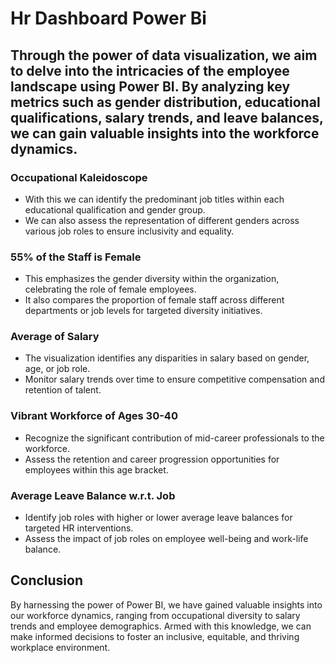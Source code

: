 # Hr Dashboard Power Bi

## Through the power of data visualization, we aim to delve into the intricacies of the employee landscape using Power BI. By analyzing key metrics such as gender distribution, educational qualifications, salary trends, and leave balances, we can gain valuable insights into the workforce dynamics.

### Occupational Kaleidoscope
- With this we can identify the predominant job titles within each educational qualification and gender group.
- We can also assess the representation of different genders across various job roles to ensure inclusivity and equality.
  
###  55% of the Staff is Female
- This emphasizes the gender diversity within the organization, celebrating the role of female employees.
- It also compares the proportion of female staff across different departments or job levels for targeted diversity initiatives.

### Average of Salary
- The visualization identifies any disparities in salary based on gender, age, or job role.
- Monitor salary trends over time to ensure competitive compensation and retention of talent.

### Vibrant Workforce of Ages 30-40
- Recognize the significant contribution of mid-career professionals to the workforce.
- Assess the retention and career progression opportunities for employees within this age bracket.

### Average Leave Balance w.r.t. Job
- Identify job roles with higher or lower average leave balances for targeted HR interventions.
- Assess the impact of job roles on employee well-being and work-life balance.

## Conclusion
By harnessing the power of Power BI, we have gained valuable insights into our workforce dynamics, ranging from occupational diversity to salary trends and employee demographics. Armed with this knowledge, we can make informed decisions to foster an inclusive, equitable, and thriving workplace environment.

